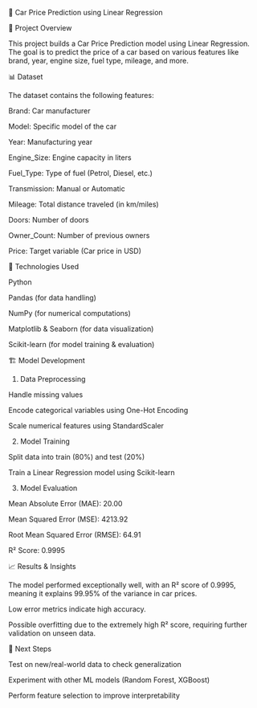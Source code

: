 🚗 Car Price Prediction using Linear Regression

📌 Project Overview

This project builds a Car Price Prediction model using Linear Regression. The goal is to predict the price of a car based on various features like brand, year, engine size, fuel type, mileage, and more.

📊 Dataset

The dataset contains the following features:

Brand: Car manufacturer

Model: Specific model of the car

Year: Manufacturing year

Engine_Size: Engine capacity in liters

Fuel_Type: Type of fuel (Petrol, Diesel, etc.)

Transmission: Manual or Automatic

Mileage: Total distance traveled (in km/miles)

Doors: Number of doors

Owner_Count: Number of previous owners

Price: Target variable (Car price in USD)

🔧 Technologies Used

Python

Pandas (for data handling)

NumPy (for numerical computations)

Matplotlib & Seaborn (for data visualization)

Scikit-learn (for model training & evaluation)

🏗 Model Development

1. Data Preprocessing

Handle missing values

Encode categorical variables using One-Hot Encoding

Scale numerical features using StandardScaler

2. Model Training

Split data into train (80%) and test (20%)

Train a Linear Regression model using Scikit-learn

3. Model Evaluation

Mean Absolute Error (MAE): 20.00

Mean Squared Error (MSE): 4213.92

Root Mean Squared Error (RMSE): 64.91

R² Score: 0.9995

📈 Results & Insights

The model performed exceptionally well, with an R² score of 0.9995, meaning it explains 99.95% of the variance in car prices.

Low error metrics indicate high accuracy.

Possible overfitting due to the extremely high R² score, requiring further validation on unseen data.

🚀 Next Steps

Test on new/real-world data to check generalization

Experiment with other ML models (Random Forest, XGBoost)

Perform feature selection to improve interpretability




